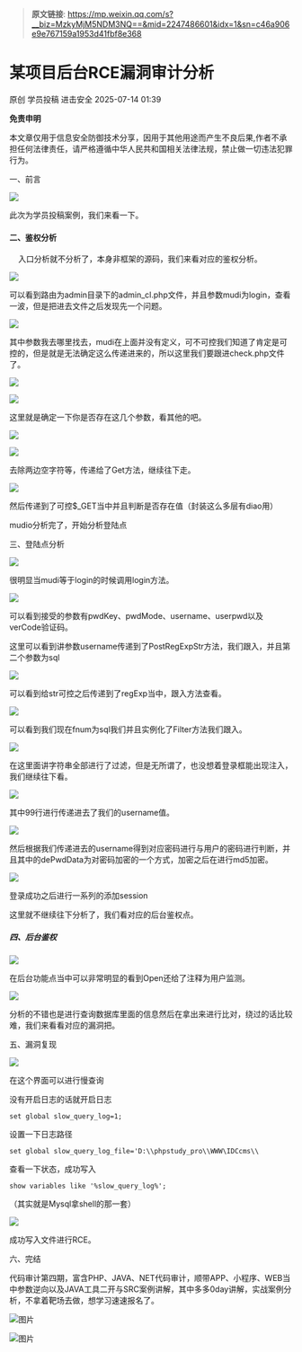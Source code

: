 > **原文链接**: https://mp.weixin.qq.com/s?__biz=MzkyMjM5NDM3NQ==&mid=2247486601&idx=1&sn=c46a906e9e767159a1953d41fbf8e368

#  某项目后台RCE漏洞审计分析  
原创 学员投稿  进击安全   2025-07-14 01:39  
  
**免责申明**  
  
本文章仅用于信息安全防御技术分享，因用于其他用途而产生不良后果,作者不承担任何法律责任，请严格遵循中华人民共和国相关法律法规，禁止做一切违法犯罪行为。  
  
  
一、前言  
  
![](https://mmbiz.qpic.cn/sz_mmbiz_png/ZRKuxIKRyhX0lTaJgCQibFnnxyZp6lnR9yibEERvicSazBNiaFS01txn0YtmsL8lBnEKicsicTNubicyQPtu7JG3YdVvw/640?wx_fmt=png&from=appmsg "")  
  
此次为学员投稿案例，我们来看一下。  
#### 二、鉴权分析  
  
    入口分析就不分析了，本身非框架的源码，我们来看对应的鉴权分析。  
  
![](https://mmbiz.qpic.cn/sz_mmbiz_png/ZRKuxIKRyhX0lTaJgCQibFnnxyZp6lnR9cz0uq7ecfzLwPaZeL6rQJDASYYIsfo8miclOQjnX1SRSD6pJ8043Qow/640?wx_fmt=png&from=appmsg "")  
  
可以看到路由为admin目录下的admin_cl.php文件，并且参数mudi为login，查看一波，但是把进去文件之后发现先一个问题。  
  
![](https://mmbiz.qpic.cn/sz_mmbiz_png/ZRKuxIKRyhX0lTaJgCQibFnnxyZp6lnR96UIibVvmLjQdxmavcW1UtnGiaLxFNRtgqH3c09yvOVUVYVIElbKPEq2g/640?wx_fmt=png&from=appmsg "")  
  
其中参数我去哪里找去，mudi在上面并没有定义，可不可控我们知道了肯定是可控的，但是就是无法确定这么传递进来的，所以这里我们要跟进check.php文件了。  
  
![](https://mmbiz.qpic.cn/sz_mmbiz_png/ZRKuxIKRyhX0lTaJgCQibFnnxyZp6lnR9sqI0PUFaWkohPiaFJ7VSUad57bHj3A67KQeicl9wEnHLmDKRZwO115yg/640?wx_fmt=png&from=appmsg "")  
  
![](https://mmbiz.qpic.cn/sz_mmbiz_png/ZRKuxIKRyhX0lTaJgCQibFnnxyZp6lnR9HjmoK76ZiavQPXNxic1c4d4fFdiaeFUVnpicu1NX2ibRic61Tyiat0HOL0ibnA/640?wx_fmt=png&from=appmsg "")  
  
这里就是确定一下你是否存在这几个参数，看其他的吧。  
  
![](https://mmbiz.qpic.cn/sz_mmbiz_png/ZRKuxIKRyhX0lTaJgCQibFnnxyZp6lnR91Ud4tDAuxk50HBrrPIwhSPFmfSFpcE9iblnPPyz5b5UVn3h26lgv1eg/640?wx_fmt=png&from=appmsg "")  
  
![](https://mmbiz.qpic.cn/sz_mmbiz_png/ZRKuxIKRyhX0lTaJgCQibFnnxyZp6lnR9fFtAvNmGXxiaOtoHxcvE8k9JoLaz6T9RiaGS34eAp0z9wXvFRov8X5tQ/640?wx_fmt=png&from=appmsg "")  
  
去除两边空字符等，传递给了Get方法，继续往下走。  
  
![](https://mmbiz.qpic.cn/sz_mmbiz_png/ZRKuxIKRyhX0lTaJgCQibFnnxyZp6lnR93C195L0tuDyN2o1eZvkibrJeM0ctHy7fo4icnzibo3wurZUpWTz3SQF8A/640?wx_fmt=png&from=appmsg "")  
  
然后传递到了可控$_GET当中并且判断是否存在值（封装这么多层有diao用）  
  
mudio分析完了，开始分析登陆点  
  
三、登陆点分析  
  
![](https://mmbiz.qpic.cn/sz_mmbiz_png/ZRKuxIKRyhX0lTaJgCQibFnnxyZp6lnR9YcwdryUW27eNRhNjr7wJcD9RzWFAXs44SWgtmXJNSG5TljSZiaLp0Xw/640?wx_fmt=png&from=appmsg "")  
  
很明显当mudi等于login的时候调用login方法。  
  
![](https://mmbiz.qpic.cn/sz_mmbiz_png/ZRKuxIKRyhX0lTaJgCQibFnnxyZp6lnR9EK7sIdVPZ40xFvK0gIaV1Ldico5aJeTibvAloendgibmnrJIhBvWmJAfQ/640?wx_fmt=png&from=appmsg "")  
  
可以看到接受的参数有pwdKey、pwdMode、username、userpwd以及verCode验证码。  
  
这里可以看到讲参数username传递到了PostRegExpStr方法，我们跟入，并且第二个参数为sql  
  
![](https://mmbiz.qpic.cn/sz_mmbiz_png/ZRKuxIKRyhX0lTaJgCQibFnnxyZp6lnR9CSxyw0E1zqjciaDJqHkxZRnNyla01FMBAibqxxVAwX3z8u6uqXYUpNRw/640?wx_fmt=png&from=appmsg "")  
  
可以看到给str可控之后传递到了regExp当中，跟入方法查看。  
  
![](https://mmbiz.qpic.cn/sz_mmbiz_png/ZRKuxIKRyhX0lTaJgCQibFnnxyZp6lnR92uiaoFiajQevGDrvlLmibHDicvxnUgPgoy3C0PubxmsMBNl9F3KRoic6MQA/640?wx_fmt=png&from=appmsg "")  
  
可以看到我们现在fnum为sql我们并且实例化了Filter方法我们跟入。  
  
![](https://mmbiz.qpic.cn/sz_mmbiz_png/ZRKuxIKRyhX0lTaJgCQibFnnxyZp6lnR9Il6ULX6OFX4ghPfTeBGFEvMEA74cqYJJlWdic75ZHOqUoCQTUmBSR8w/640?wx_fmt=png&from=appmsg "")  
  
在这里面讲字符串全部进行了过滤，但是无所谓了，也没想着登录框能出现注入，我们继续往下看。  
  
![](https://mmbiz.qpic.cn/sz_mmbiz_png/ZRKuxIKRyhX0lTaJgCQibFnnxyZp6lnR94Bsya74sVibcrbwnmbuqv4AQkZYy89RFEZQho7bofxrNGIvicKAvqDpg/640?wx_fmt=png&from=appmsg "")  
  
其中99行进行传递进去了我们的username值。  
  
![](https://mmbiz.qpic.cn/sz_mmbiz_png/ZRKuxIKRyhX0lTaJgCQibFnnxyZp6lnR9zbHEVARV9ibs0sC6XFWxgibWicg5gkFR5L2NGcIwvZOx9lOpHnvvY91zA/640?wx_fmt=png&from=appmsg "")  
  
然后根据我们传递进去的username得到对应密码进行与用户的密码进行判断，并且其中的dePwdData为对密码加密的一个方式，加密之后在进行md5加密。  
  
![](https://mmbiz.qpic.cn/sz_mmbiz_png/ZRKuxIKRyhX0lTaJgCQibFnnxyZp6lnR9WLkx5u7W9xaxPWZUgP2FAZm9T9OJ5FOML3uMiaQjyricGwq6ZaHwJib6w/640?wx_fmt=png&from=appmsg "")  
  
登录成功之后进行一系列的添加session  
  
这里就不继续往下分析了，我们看对应的后台鉴权点。  
##### 四、后台鉴权  
  
![](https://mmbiz.qpic.cn/sz_mmbiz_png/ZRKuxIKRyhX0lTaJgCQibFnnxyZp6lnR9Yan3I70XMZm4drQ6MibTMZVicM4kNAF9EMtmxVU5z4E6Rap1w3qZA83Q/640?wx_fmt=png&from=appmsg "")  
  
在后台功能点当中可以非常明显的看到Open还给了注释为用户监测。  
  
![](https://mmbiz.qpic.cn/sz_mmbiz_png/ZRKuxIKRyhX0lTaJgCQibFnnxyZp6lnR9OPdeEQiaXShVGSACDoYXhkoZvPeCg9frauBdxzia0vNAc9nFcYBlYLGg/640?wx_fmt=png&from=appmsg "")  
  
分析的不错也是进行查询数据库里面的信息然后在拿出来进行比对，绕过的话比较难，我们来看看对应的漏洞把。  
  
五、漏洞复现  
  
![](https://mmbiz.qpic.cn/sz_mmbiz_png/ZRKuxIKRyhX0lTaJgCQibFnnxyZp6lnR9M3S93ibpj6buDcicBmibRnzTsYl9O9np8wia71YDxib5ySHfiaIvZLUfmEug/640?wx_fmt=png&from=appmsg "")  
  
在这个界面可以进行慢查询  
  
没有开启⽇志的话就开启⽇志  

```
set global slow_query_log=1;
```

  
设置⼀下⽇志路径  

```
set global slow_query_log_file='D:\\phpstudy_pro\\WWW\IDCcms\\
```

  
查看⼀下状态，成功写⼊  

```
show variables like '%slow_query_log%';
```

  
（其实就是Mysql拿shell的那一套）  
  
![](https://mmbiz.qpic.cn/sz_mmbiz_png/ZRKuxIKRyhX0lTaJgCQibFnnxyZp6lnR9iaPw3tz0BEpXtpSIbVdZmSyvnoL1qBKL1JyZ2GsZkDibhiaPN46HBuq9w/640?wx_fmt=png&from=appmsg "")  
  
成功写入文件进行RCE。  
  
六、完结  
  
代码审计第四期，富含PHP、JAVA、NET代码审计，顺带APP、小程序、WEB当中参数逆向以及JAVA工具二开与SRC案例讲解，其中多多0day讲解，实战案例分析，不拿着靶场去做，想学习速速报名了。  
  
![图片](https://mmbiz.qpic.cn/sz_mmbiz_png/ZRKuxIKRyhUicibrBmrZ2iazoDJic2RyDklw4547e6aNia1OEMntI6wGqRdvr87XVgUdiaiczwW67bRO3iayvd7H7bZoeQ/640?wx_fmt=png&from=appmsg&wxfrom=5&wx_lazy=1&tp=webp "")  
  
![图片](https://mmbiz.qpic.cn/sz_mmbiz_jpg/ZRKuxIKRyhXhuxbCGecu4ibia3kSXD8ePQHrSvPSNtC7PmjzQwR88Hu0LpuXdQzamKBCPAXX82anLS8f0FF3LzzQ/640?wx_fmt=jpeg&wxfrom=5&wx_lazy=1&tp=webp "")  
  
  

